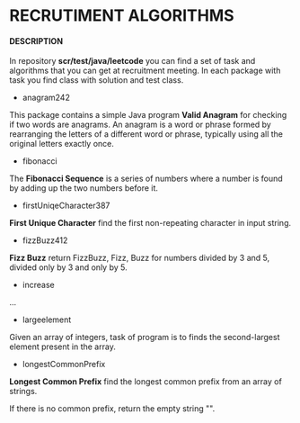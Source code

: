 # RECRUTIMENT ALGORITHMS #

#### DESCRIPTION ####
In repository **scr/test/java/leetcode** you can find a set of task and algorithms that you can get at recruitment meeting. In each package with task you find class with solution and test class.


- anagram242 
  
This package contains a simple Java program **Valid Anagram** for checking if two words are anagrams. An anagram is a word or phrase formed by rearranging the letters of a different word or phrase, typically using all the original letters exactly once.

- fibonacci

The **Fibonacci Sequence** is a series of numbers where a number is found by adding up the two numbers before it.

- firstUniqeCharacter387

**First Unique Character** find the first non-repeating character in input string.

- fizzBuzz412

**Fizz Buzz** return FizzBuzz, Fizz, Buzz for numbers divided by 3 and 5, divided only by 3 and only by 5.

- increase

...

- largeelement

Given an array of integers, task of program is to finds the second-largest element present in the array.

- longestCommonPrefix

**Longest Common Prefix** find the longest common prefix from an array of strings.

If there is no common prefix, return the empty string "".

